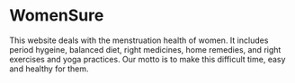 <h1>WomenSure</h1>
This website deals with the menstruation health of women. It includes period hygeine, balanced diet, right medicines, home remedies, and right exercises and yoga practices.
Our motto is to make this difficult time, easy and healthy for them.
